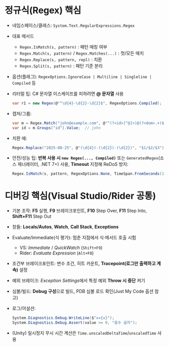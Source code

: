 ﻿# 정규식(Regex) 핵심

- 네임스페이스/클래스: `System.Text.RegularExpressions.Regex`
- 대표 메서드
    - `Regex.IsMatch(s, pattern)` : 패턴 매칭 여부
    - `Regex.Match(s, pattern)` / `Regex.Matches(...)` : 첫/모든 매치
    - `Regex.Replace(s, pattern, repl)` : 치환
    - `Regex.Split(s, pattern)` : 패턴 기준 분리
- 옵션(플래그): `RegexOptions.IgnoreCase | Multiline | Singleline | Compiled` 등
- 리터럴 팁: C# 문자열 이스케이프를 피하려면 **@ 문자열** 사용

    ```csharp
    var r1 = new Regex(@"^\d{4}-\d{2}-\d{2}$", RegexOptions.Compiled);
    
    ```

- 캡처/그룹:

    ```csharp
    var m = Regex.Match("john@example.com", @"^(?<id>[^@]+)@(?<dom>.+)$");
    var id = m.Groups["id"].Value;  // john
    
    ```

- 치환 예:

    ```csharp
    Regex.Replace("2025-08-25", @"(\d{4})-(\d{2})-(\d{2})", "$1/$2/$3"); // 2025/08/25
    
    ```

- 안전/성능 팁: **반복 사용 시 `new Regex(..., Compiled)`** 또는 `GeneratedRegex`(소스 제너레이터, .NET 7+) 사용, **Timeout** 지정해 ReDoS 방지:

    ```csharp
    Regex.IsMatch(s, pattern, RegexOptions.None, TimeSpan.FromSeconds(1));
    
    ```


# 디버깅 핵심(Visual Studio/Rider 공통)

- 기본 조작: **F5** 실행, **F9** 브레이크포인트, **F10** Step Over, **F11** Step Into, **Shift+F11** Step Out
- 창들: **Locals/Autos**, **Watch**, **Call Stack**, **Exceptions**
- Evaluate/Immediate(식 평가): 멈춘 지점에서 식·메서드 호출 시험
    - VS: *Immediate* / *QuickWatch* (`Shift+F9`)
    - Rider: *Evaluate Expression* (`Alt+F8`)
- 조건부 브레이크포인트: 변수 조건, 히트 카운트, **Tracepoint(로그만 출력하고 계속)** 설정
- 예외 브레이크: *Exception Settings*에서 특정 예외 **Throw 시 중단** 켜기
- 심볼/빌드: **Debug 구성**으로 빌드, PDB 심볼 로드 확인(Just My Code 옵션 참고)
- 로그/어설션:

    ```csharp
    System.Diagnostics.Debug.WriteLine($"x={x}");
    System.Diagnostics.Debug.Assert(value >= 0, "음수 금지");
    
    ```

- (Unity) 일시정지 무시 시간 계산은 `Time.unscaledDeltaTime`/`unscaledTime` 사용
